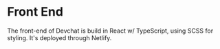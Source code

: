 # Front End

The front-end of Devchat is build in React w/ TypeScript, using SCSS for styling. It's deployed through Netlify.
